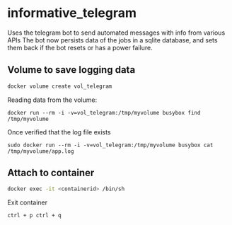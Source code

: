 # informative_telegram
Uses the telegram bot to send automated messages with info from various APIs
The bot now persists data of the jobs in a sqlite database, and sets them back if the bot resets or has a power failure.


## Volume to save logging data

```bash
docker volume create vol_telegram
```

Reading data from the volume:

```
docker run --rm -i -v=vol_telegram:/tmp/myvolume busybox find /tmp/myvolume
```

Once verified that the log file exists

```
sudo docker run --rm -i -v=vol_telegram:/tmp/myvolume busybox cat /tmp/myvolume/app.log
```

## Attach to container
```bash
docker exec -it <containerid> /bin/sh
```
Exit container
```
ctrl + p ctrl + q
```